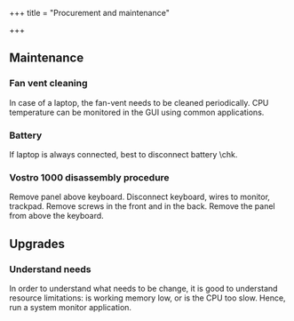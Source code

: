 +++
title = "Procurement and maintenance"

+++
## Maintenance
### Fan vent cleaning
In case of a laptop, the fan-vent needs to be cleaned periodically. CPU temperature can be monitored in the GUI using common applications.

### Battery
If laptop is always connected, best to disconnect battery \chk.

### Vostro 1000 disassembly procedure
Remove panel above keyboard. Disconnect keyboard, wires to monitor, trackpad. Remove screws in the front and in the back. Remove the panel from above the keyboard.

## Upgrades
### Understand needs
In order to understand what needs to be change, it is good to understand resource limitations: is working memory low, or is the CPU too slow. Hence, run a system monitor application.
